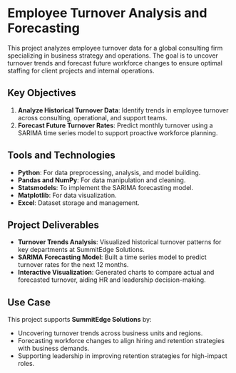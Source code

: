 # Employee Turnover Analysis and Forecasting

This project analyzes employee turnover data for a global consulting firm specializing in business strategy and operations. The goal is to uncover turnover trends and forecast future workforce changes to ensure optimal staffing for client projects and internal operations.

## Key Objectives
1. **Analyze Historical Turnover Data**: Identify trends in employee turnover across consulting, operational, and support teams.
2. **Forecast Future Turnover Rates**: Predict monthly turnover using a SARIMA time series model to support proactive workforce planning.

## Tools and Technologies
- **Python**: For data preprocessing, analysis, and model building.
- **Pandas and NumPy**: For data manipulation and cleaning.
- **Statsmodels**: To implement the SARIMA forecasting model.
- **Matplotlib**: For data visualization.
- **Excel**: Dataset storage and management.

## Project Deliverables
- **Turnover Trends Analysis**: Visualized historical turnover patterns for key departments at SummitEdge Solutions.
- **SARIMA Forecasting Model**: Built a time series model to predict turnover rates for the next 12 months.
- **Interactive Visualization**: Generated charts to compare actual and forecasted turnover, aiding HR and leadership decision-making.

## Use Case
This project supports **SummitEdge Solutions** by:
- Uncovering turnover trends across business units and regions.
- Forecasting workforce changes to align hiring and retention strategies with business demands.
- Supporting leadership in improving retention strategies for high-impact roles.

